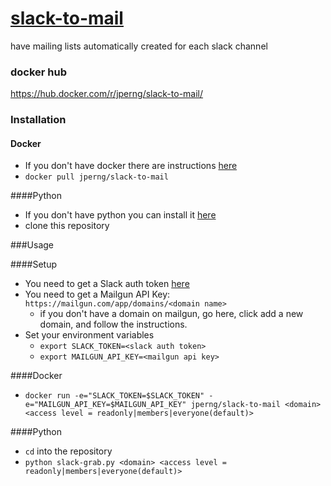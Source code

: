 # [slack-to-mail](https://github.com/jamesperng/slack-to-mail/)

have mailing lists automatically created for each slack channel

### docker hub

https://hub.docker.com/r/jperng/slack-to-mail/

### Installation

#### Docker
  - If you don't have docker there are instructions [here](https://docs.docker.com/engine/installation/)
  - `docker pull jperng/slack-to-mail`

####Python
  - If you don't have python you can install it [here](https://www.python.org/downloads/)
  - clone this repository

###Usage

####Setup
  - You need to get a Slack auth token [here](https://api.slack.com/docs/oauth-test-tokens)
  - You need to get a Mailgun API Key: `https://mailgun.com/app/domains/<domain name>`
    - if you don't have a domain on mailgun, go here, click add a new domain, and follow the instructions.
  - Set your environment variables
    - `export SLACK_TOKEN=<slack auth token>`
    - `export MAILGUN_API_KEY=<mailgun api key>`

####Docker
  - `docker run -e="SLACK_TOKEN=$SLACK_TOKEN" -e="MAILGUN_API_KEY=$MAILGUN_API_KEY" jperng/slack-to-mail <domain> <access level = readonly|members|everyone(default)>`

####Python
  - `cd` into the repository
  - `python slack-grab.py <domain> <access level = readonly|members|everyone(default)>`
